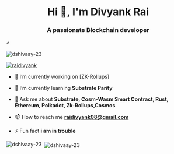 <h1 align="center">Hi 👋, I'm Divyank Rai</h1>
<h3 align="center">A passionate Blockchain developer</h3>
<

<p align="left"> <img src="https://komarev.com/ghpvc/?username=dshivaay-23&label=Profile%20views&color=0e75b6&style=flat" alt="dshivaay-23" /> </p>

<p align="left"> <a href="https://twitter.com/raidivyank" target="blank"><img src="https://img.shields.io/twitter/follow/raidivyank?logo=twitter&style=for-the-badge" alt="raidivyank" /></a> </p>

- 🔭 I’m currently working on [ZK-Rollups]

- 🌱 I’m currently learning **Substrate Parity**

- 💬 Ask me about **Substrate, Cosm-Wasm Smart Contract, Rust, Ethereum, Polkadot, Zk-Rollups,Cosmos**

- 📫 How to reach me **raidivyank08@gmail.com**

- ⚡ Fun fact **i am in trouble**

<p><img align="left" src="https://github-readme-stats.vercel.app/api/top-langs?username=dshivaay-23&show_icons=true&locale=en&layout=compact" alt="dshivaay-23" /></p>

<p>&nbsp;<img align="center" src="https://github-readme-stats.vercel.app/api?username=dshivaay-23&show_icons=true&locale=en" alt="dshivaay-23" /></p>
